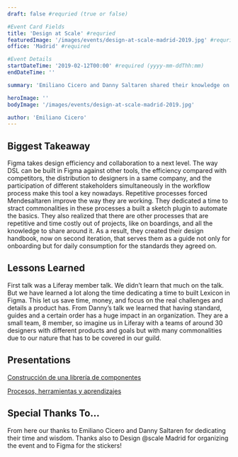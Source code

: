 ```yaml
---
draft: false #requried (true or false)

#Event Card Fields
title: 'Design at Scale' #requried
featuredImage: '/images/events/design-at-scale-madrid-2019.jpg' #requried
office: 'Madrid' #required

#Event Details
startDateTime: '2019-02-12T00:00' #required (yyyy-mm-ddThh:mm)
endDateTime: ''

summary: 'Emiliano Cicero and Danny Saltaren shared their knowledge on how to build a component library in Figma, and on processes, tools and learnings respectively.'

heroImage: ''
bodyImage: '/images/events/design-at-scale-madrid-2019.jpg'

author: 'Emiliano Cicero'
---
```


## Biggest Takeaway

Figma takes design efficiency and collaboration to a next level. The way DSL can be built in Figma against other tools, the efficiency compared with competitors, the distribution to designers in a same company, and the participation of different stakeholders simultaneously in the workflow process make this tool a key nowadays.
Repetitive processes forced Mendesaltaren improve the way they are working. They dedicated a time to stract commonalities in these processes a built a sketch plugin to automate the basics. They also realized that there are other processes that are repetitive and time costly out of projects, like on boardings, and all the knowledge to share around it. As a result, they created their design handbook, now on second iteration, that serves them as a guide not only for onboarding but for daily consumption for the standards they agreed on.

## Lessons Learned

First talk was a Liferay member talk. We didn’t learn that much on the talk. But we have learned a lot along the time dedicating a time to built Lexicon in Figma. This let us save time, money, and focus on the real challenges and details a product has.
From Danny’s talk we learned that having standard, guides and a certain order has a huge impact in an organization. They are a small team, 8 member, so imagine us in Liferay with a teams of around 30 designers with different products and goals but with many commonalities due to our nature that has to be covered in our guild.

## Presentations

[Construcción de una librería de componentes](https://www.youtube.com/watch?v=lNJxO1ibNrM)

[Procesos, herramientas y aprendizajes](https://www.youtube.com/watch?v=i18FcNa1NAU)

## Special Thanks To…

From here our thanks to Emiliano Cicero and Danny Saltaren for dedicating their time and wisdom. Thanks also to Design @scale Madrid for organizing the event and to Figma for the stickers!
